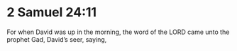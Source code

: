 # 2 Samuel 24:11

For when David was up in the morning, the word of the LORD came unto the prophet Gad, David’s seer, saying,